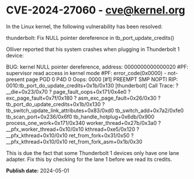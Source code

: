 # CVE-2024-27060 - cve@kernel.org

In the Linux kernel, the following vulnerability has been resolved:

thunderbolt: Fix NULL pointer dereference in tb_port_update_credits()

Olliver reported that his system crashes when plugging in Thunderbolt 1
device:

 BUG: kernel NULL pointer dereference, address: 0000000000000020
 #PF: supervisor read access in kernel mode
 #PF: error_code(0x0000) - not-present page
 PGD 0 P4D 0
 Oops: 0000 [#1] PREEMPT SMP NOPTI
 RIP: 0010:tb_port_do_update_credits+0x1b/0x130 [thunderbolt]
 Call Trace:
  <TASK>
  ? __die+0x23/0x70
  ? page_fault_oops+0x171/0x4e0
  ? exc_page_fault+0x7f/0x180
  ? asm_exc_page_fault+0x26/0x30
  ? tb_port_do_update_credits+0x1b/0x130
  ? tb_switch_update_link_attributes+0x83/0xd0
  tb_switch_add+0x7a2/0xfe0
  tb_scan_port+0x236/0x6f0
  tb_handle_hotplug+0x6db/0x900
  process_one_work+0x171/0x340
  worker_thread+0x27b/0x3a0
  ? __pfx_worker_thread+0x10/0x10
  kthread+0xe5/0x120
  ? __pfx_kthread+0x10/0x10
  ret_from_fork+0x31/0x50
  ? __pfx_kthread+0x10/0x10
  ret_from_fork_asm+0x1b/0x30
  </TASK>

This is due the fact that some Thunderbolt 1 devices only have one lane
adapter. Fix this by checking for the lane 1 before we read its credits.

**Publish date:** 2024-05-01
